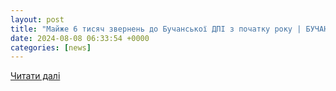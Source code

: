 ```yaml
---
layout: post
title: "Майже 6 тисяч звернень до Бучанської ДПІ з початку року | БУЧАНСЬКІ НОВИНИ"
date: 2024-08-08 06:33:54 +0000
categories: [news]
---
```


[Читати далі](https://www.buchanews.com.ua/2024/08/08/majzhe-6-tysyach-zvernen-do-buchanskoyi-dpi-z-pochatku-roku/)
